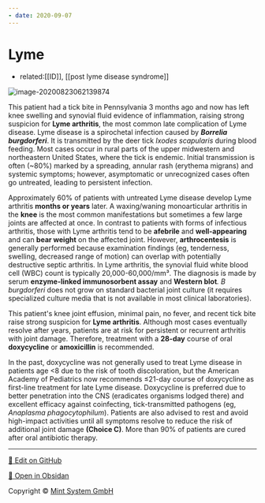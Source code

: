 ```yaml
---
- date: 2020-09-07
---
```


# Lyme

- related:[[ID]], [[post lyme disease syndrome]]

<!-- lyme disease stages and sx -->

![image-20200823062139874](https://photos.thisispiggy.com/file/wikiFiles/image-20200823062139874.png)

This patient had a tick bite in Pennsylvania 3 months ago and now has left knee swelling and synovial fluid evidence of inflammation, raising strong suspicion for **Lyme arthritis**, the most common late complication of Lyme disease.  Lyme disease is a spirochetal infection caused by _**Borrelia burgdorferi**_.  It is transmitted by the deer tick _Ixodes scapularis_ during blood feeding.  Most cases occur in rural parts of the upper midwestern and northeastern United States, where the tick is endemic.  Initial transmission is often (~80%) marked by a spreading, annular rash (erythema migrans) and systemic symptoms; however, asymptomatic or unrecognized cases often go untreated, leading to persistent infection.

<!-- Lyme disease arthritis sx, synovial fluid, dx, rx -->

Approximately 60% of patients with untreated Lyme disease develop Lyme arthritis **months or years** later.  A waxing/waning monoarticular arthritis in the **knee** is the most common manifestations but sometimes a few large joints are affected at once.  In contrast to patients with forms of infectious arthritis, those with Lyme arthritis tend to be **afebrile** and **well-appearing** and can **bear weight** on the affected joint.  However, **arthrocentesis** is generally performed because examination findings (eg, tenderness, swelling, decreased range of motion) can overlap with potentially destructive septic arthritis.  In Lyme arthritis, the synovial fluid white blood cell (WBC) count is typically 20,000-60,000/mm³.  The diagnosis is made by serum **enzyme-linked immunosorbent assay** and **Western blot**_._ _B burgdorferi_ does not grow on standard bacterial joint culture (it requires specialized culture media that is not available in most clinical laboratories).

This patient's knee joint effusion, minimal pain, no fever, and recent tick bite raise strong suspicion for **Lyme arthritis**.  Although most cases eventually resolve after years, patients are at risk for persistent or recurrent arthritis with joint damage.  Therefore, treatment with a **28-day** course of oral **doxycycline** or **amoxicillin** is recommended.

In the past, doxycycline was not generally used to treat Lyme disease in patients age <8 due to the risk of tooth discoloration, but the American Academy of Pediatrics now recommends ≤21-day course of doxycycline as first-line treatment for late Lyme disease.  Doxycycline is preferred due to better penetration into the CNS (eradicates organisms lodged there) and excellent efficacy against coinfecting, tick-transmitted pathogens (eg, _Anaplasma phagocytophilum_).  Patients are also advised to rest and avoid high-impact activities until all symptoms resolve to reduce the risk of additional joint damage **(Choice C)**.  More than 90% of patients are cured after oral antibiotic therapy.


<hr>

[📝 Edit on GitHub](https://github.com/Mint-System/Knowledge/blob/master/Lyme.md)

[📂 Open in Obsidan](obsidian://open?vault=Knowledge%20Mint%20System&file=Lyme.md ':target=_self')

<footer>Copyright © <a href="https://www.mint-system.ch/">Mint System GmbH</a></footer>